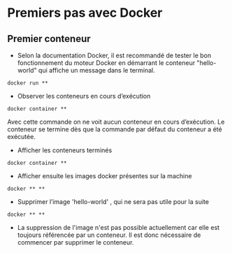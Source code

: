 # Premiers pas avec Docker
## Premier conteneur

- Selon la documentation Docker, il est recommandé de tester le bon fonctionnement du moteur Docker en démarrant le conteneur "hello-world" qui affiche un message dans le terminal.

```
docker run **
```

- Observer les conteneurs en cours d’exécution

```
docker container **
```

Avec cette commande on ne voit aucun conteneur en cours d’exécution. Le conteneur se termine dès que la commande par défaut du conteneur a été exécutée.

- Afficher les conteneurs terminés 

```
docker container **
```

- Afficher ensuite les images docker présentes sur la machine

```
docker ** ** 
```

- Supprimer l’image 'hello-world' , qui ne sera pas utile pour la suite

```
docker ** **
```

- La suppression de l'image n'est pas possible actuellement car elle est toujours référencée par un conteneur. Il est donc nécessaire de commencer par supprimer le conteneur.
